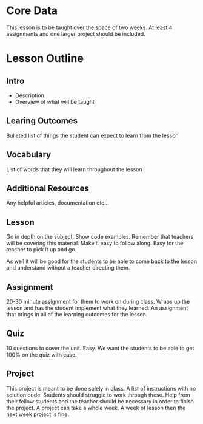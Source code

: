 # Core Data

This lesson is to be taught over the space of two weeks. At least 4 assignments and one larger project should be included.

# Lesson Outline #

## Intro ##

- Description
- Overview of what will be taught


## Learing Outcomes ##

Bulleted list of things the student can expect to learn from the lesson


## Vocabulary ##

List of words that they will learn throughout the lesson

## Additional Resources ##

Any helpful articles, documentation etc...

## Lesson ##

Go in depth on the subject. Show code examples. Remember that teachers will be covering this material. Make it easy to follow along. Easy for the teacher to pick it up and go.

As well it will be good for the students to be able to come back to the lesson and understand without a teacher directing them.

## Assignment ##

20-30 minute assignment for them to work on during class. Wraps up the lesson and has the student implement what they learned. An assignment that brings in all of the learning outcomes for the lesson.

## Quiz ##

10 questions to cover the unit. Easy. We want the students to be able to get 100% on the quiz with ease.

## Project ##

This project is meant to be done solely in class. A list of instructions with no solution code. Students should struggle to work through these. Help from their fellow students and the teacher should be necessary in order to finish the project. A project can take a whole week. A week of lesson then the next week project is fine.
